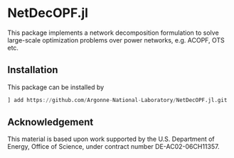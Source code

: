# NetDecOPF.jl

This package implements a network decomposition formulation to solve large-scale optimization problems over power networks, e.g. ACOPF, OTS etc.

## Installation

This package can be installed by

```julia
] add https://github.com/Argonne-National-Laboratory/NetDecOPF.jl.git
```

## Acknowledgement

This material is based upon work supported by the U.S. Department of Energy, Office of Science, under contract number DE-AC02-06CH11357.
